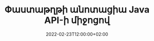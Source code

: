 ---
############################# Static ############################
layout: "product"
date: 2022-02-23T12:00:00+02:00
draft: false

product: "Annotation"
product_tag: "annotation"
platform: "Java"
platform_tag: "java"

############################# Head ############################
head_title: "Java Document Annotation API | Դիտեք և ծանոթագրեք PDF Word Excel PPTX պատկերները"
head_description: "Java Document Annotation API: Դիտեք, նշեք, մեկնաբանեք և ծանոթագրեք PDF Word DOCX, Excel XLSX, PPTX, EML EMLX, VSS VSD, OTP, CAD և պատկերի ֆայլերի ձևաչափերը:"

############################# Header ##########################
title: "Փաստաթղթի անոտացիա Java API-ի միջոցով"
description: "Կառուցեք Java հավելվածներ՝ PDF, HTML, MS Office և այլ փաստաթղթերի ձևաչափեր դիտելու և ծանոթագրելու հնարավորություններով՝ առանց որևէ արտաքին ծրագրակազմ տեղադրելու:"
button:
    enable: true
    icon: "fas fa-arrow-down"
    label: "Ներբեռնեք անվճար փորձաշրջան"
    link: "https://downloads.groupdocs.com/annotation/java"

############################# SubMenu #########################
submenu:
    enable: true
    
    left:
        img_alt: "GroupDocs.Annotation for Java"
        image: "https://www.groupdocs.cloud/templates/groupdocs/images/product-logos/groupdocs-annotation-java.png"
        product: "GroupDocs.Annotation"
        platform: "Java"

    middle:
        button:
            # button loop
            - link: "#features"
              text: "Հատկություններ"

            # button loop
            - link: "https://products.groupdocs.app/annotation"
              text: "Կենդանի Դեմոներ"

            # button loop
            - link: "https://purchase.groupdocs.com/pricing/annotation/java"
              text: "Գնագոյացում"

    right:
        link_download: "https://downloads.groupdocs.com/annotation"
        link_learn: "https://docs.groupdocs.com/annotation/java/"
        link_buy: "https://purchase.groupdocs.com"

############################# Overview ############################
overview:
    enable: true
    content: |
      GroupDocs.Annotation Java API-ն արտադրանք է, որը թույլ է տալիս աշխատել ծանոթագրությունների հետ փաստաթղթերում տարբեր հարթակներում և օպերացիոն համակարգերում, ինչպիսիք են Android, MacOS, Linux, Windows: GroupDocs.Annotation-ը տրամադրում է գրադարան պարզ API-ով, որը տալիս է բազմաթիվ առավելություններ. օրինակ, եթե ձեզ անհրաժեշտ է գաղտնի պահել տվյալները կամ ընտրել, թե որքան ուժ է անհրաժեշտ գրադարանի հետ աշխատելու համար, կամ մասնակիորեն փոխել աշխատանքը անոտացիաներով, գրադարանը շատ է։ թեթև և ճկուն:

      GroupDocs.Annotation-ը Java API-ի համար թույլ է տալիս աշխատել տարբեր տեսակի անոտացիաների հետ, որոնք ներառում են. փաստաթղթերի հանրաճանաչ ձևաչափեր, ինչպիսիք են՝ PDF, HTML, Microsoft Office Word, Excel աղյուսակներ, PowerPoint շնորհանդեսներ, Visio, Outlook էլ. API-ն ապահովում է փաստաթղթերի էջերի մանրապատկերներ ստանալու հնարավորություն և աջակցում է ծանոթագրությունների ներմուծմանը և արտահանմանը PDF ֆայլեր և դրանցից:

      Օգտագործելով գրադարանը՝ կարող եք [add](/annotation/java/bmp/), [edit](/annotation/java/bmp/), [extract](/annotation/java/bmp/) և [delete](/annotation/java/bmp/) ծանոթագրություններ փաստաթղթերից, պտտել փաստաթղթերը, փոխել մանրապատկերների լուծումը, և սա բոլոր հնարավորությունների ամբողջական ցանկը չէ: Այն նաև առաջարկում է տվյալների օբյեկտների համապարփակ փաթեթ՝ ծանոթագրության հատկությունները հարմարեցնելու համար՝ ըստ ձեր պահանջների, բոլոր աջակցվող փաստաթղթերի ձևաչափերում:

      Java API-ի համար GroupDocs.Annotation-ի հետ աշխատելը շատ պարզ է և բաղկացած է ընդամենը մի քանի հիմնական քայլերից: Սկզբում դուք պետք է կարգավորեք լիցենզիա, այնուհետև ընտրեք այն ֆայլը, որի հետ ցանկանում եք աշխատել, այնուհետև ինչ-որ կերպ շահարկել փաստաթղթերի ծանոթագրությունները (ջնջել/խմբագրել/արտահանել/ջնջել) և պահպանել արդյունքը: Լրացուցիչ տեղեկությունների համար տես ապրանքի [documentation](https://docs.groupdocs.com/annotation/java/getting-started/) կամ մեր [օրինակներ](https://github.com/groupdocs-annotation/GroupDocs.Annotation -համար-Java) հավաքածու.
      
      GroupDocs.Annotation-ը պարբերաբար թարմացվում է և աջակցություն է տրամադրում իր հաճախորդներին, դուք միշտ կարող եք մեզ հարցեր տալ կամ ուղարկել ձեր գաղափարները կամ պատմել մեզ ինչ-որ նոր բանի ձեր կարիքների մասին, և մենք սիրով կիրագործենք այն մեր նոր տարբերակներում:
    tabs:
      enable: true
      
      ## TAB ONE ##
      tab_one:
        description: |
          Ստորև ներկայացված է GroupDocs.Annotation-ի ակնարկը Java-ի համար.
      
        right:
          enable: true
          icon: "fab fa-html5"
          title:  Ընդհանուր ակնարկ
          content: |
            * Ավելացնել ծանոթագրություններ
            * Արտահանման ծանոթագրություններ 
            * Ներմուծեք ծանոթագրություններ
            * Պատասխանի վրա հիմնված մեկնաբանություն
            * Անոտացիայի համատեղելիություն
      
      ## TAB TWO ##
      tab_two:
        description: |
          GroupDocs.Annotation-ը Java-ի համար աջակցում է բոլոր հայտնի [փաստաթղթի ֆայլերի ձևաչափերը] (https://docs.groupdocs.com/annotation/java/supported-document-formats/), ներառյալ՝ Microsoft Office, PDF, պատկերներ և շատ ուրիշներ:

        left:
          enable: true
          table:
            # table loop
            - title: "Microsoft Office Formats"
              content: |
                * **Word**: [DOC](/annotation/java/doc/), [DOCX](/annotation/java/docx/), [DOCM](/annotation/java/docm/), [DOT](/annotation/java/dot/), [DOTX](/annotation/java/dotx/), [RTF](/annotation/java/rtf/)
                * **Excel**: [XLS](/annotation/java/xls/), [XLSX](/annotation/java/xlsx/), [XLSB](/annotation/java/xlsb/), [XLSM](/annotation/java/xlsm/)
                * **PowerPoint**: [PPT](/annotation/java/ppt/), [PPTX](/annotation/java/pptx/), [PPS](/annotation/java/pps/), [PPSX](/annotation/java/ppsx/), [POTM](/annotation/java/potm/), [POTX](/annotation/java/potx/), [PPSM](/annotation/java/ppsm/), [PPTM](/annotation/java/pptm/), [WMF](/annotation/java/wmf/), [EMF](/annotation/java/emf/)
                * **Outlook**: [EML](/annotation/java/eml/), [EMLX](/annotation/java/emlx/), [MSG](/annotation/java/msg/)
                * **Visio**: [VSS](/annotation/java/vss/), [VST](/annotation/java/vst/), [VSD](/annotation/java/vsd/), [VSDX](/annotation/java/vsdx/), [VSX](/annotation/java/vsx/)

        right:
          enable: true
          table:
            # table loop
            - title: "Other Formats"
              content: |
                * **Portable**: [PDF](/annotation/java/pdf/) (PDF/A-1a, PDF/A-1b, PDF/A-2a)
                * **OpenDocument**: [ODT](/annotation/java/odt/), [ODS](/annotation/java/ods/), [ODP](/annotation/java/odp/)
                * **Images**: [BMP](/annotation/java/bmp/), [JPG](/annotation/java/jpg/), [JPEG](/annotation/java/jpeg/), [TIFF](/annotation/java/tiff/), [TIF](/annotation/java/tif/), [PNG](/annotation/java/png/), [GIF](/annotation/java/gif/), [DCM](/annotation/java/dcm/), [DICOM](/annotation/java/dicom/)
                * **AutoCAD**: [DWG](/annotation/java/dwg/), [DXF](/annotation/java/dxf/), [CAD](/annotation/java/cad/)
                * **Other**: [HTM](/annotation/java/htm/), [HTML](/annotation/java/html/), [CSV](/annotation/java/csv/), [DJVU](/annotation/java/djvu/), [OTP](/annotation/java/otp/), [OTT](/annotation/java/ott/)

      ## TAB THREE ##
      tab_three:
        description: |
          GroupDocs.Annotation-ը Java-ի համար աջակցում է հետևյալ օպերացիոն համակարգերի, շրջանակների և փաթեթների կառավարիչներին.
        
        left:
          enable: true
          table:
            # table loop
            - icon: "fab fa-windows"
              title:  Օպերացիոն համակարգեր
              content: |
                * Microsoft Windows Desktop
                * Microsoft Windows Server
                * Linux
                * MacOS

            # table loop
            - icon: "fas fa-code"
              title:  Աջակցվող շրջանակներ
              content: |
                * Java 7 (1.7) and above

        right:
          enable: true
          table:
            # table loop
            - icon: "fas fa-cogs"
              title:  Զարգացման միջավայրեր
              content: |
                * NetBeans
                * IntelliJ IDEA
                * Eclipse

            # table loop
            - icon: "fas fa-tools"
              title:  Build Automation Tool
              content: |
                * Maven

############################# Features ############################
features:
    enable: true
    title: GroupDocs.Annotation Java-ի առանձնահատկությունների համար

    feature:
      # feature loop
      - icon: "fas fa-copy"
        link: "https://docs.groupdocs.com/annotation/java/add-area-annotation/"
        content: Փաստաթղթում ավելացրեք տարածքի անոտացիա և կապեք պարզ և տեղադրված մեկնաբանությունները

      # feature loop
      - icon: "fas fa-eye"
        link: "https://docs.groupdocs.com/annotation/java/add-arrow-annotation/"
        content: Ցույց տվեք որոշակի բովանդակություն՝ օգտագործելով սլաքների ծանոթագրությունը

      # feature loop
      - icon: "fas fa-bolt"
        link: "https://docs.groupdocs.com/annotation/java/add-watermark-annotation/"
        content: Տեքստի ջրանիշերը սահմանեք PDF-ի, սլայդների, Excel-ի աշխատաթերթերի, պատկերների և դիագրամների՝ անկյունային դիրքում
      
      # feature loop
      - icon: "fas fa-file-powerpoint"
        link: "https://docs.groupdocs.com/annotation/java/add-point-annotation/"
        content: Փաստաթղթի ցանկացած վայրում ավելացրեք թռուցիկ մեկնաբանություններ՝ օգտագործելով Point Annotation

      # feature loop
      - icon: "fas fa-code"
        link: "https://docs.groupdocs.com/annotation/java/add-polyline-annotation/"
        content: Օգտագործեք Polyline Annotation՝ միացնելու համար գծերի հատվածների հաջորդականությունը, աղեղային հատվածները կամ երկուսն էլ

      # feature loop
      - icon: "fas fa-cloud"
        link: "https://docs.groupdocs.com/annotation/java/add-ellipse-annotation/"
        content: Ավելացնել Ellipse Annotation PDF-ին, Word-ի փաստաթղթերին, աղյուսակներին, ներկայացումներին, դիագրամներին և պատկերներին

      # feature loop
      - icon: "fas fa-remove-format"
        link: "https://docs.groupdocs.com/annotation/java/add-watermark-annotation/"
        content: Ավելացրեք անկյունային ջրանիշներ PDF-ի, PowerPoint-ի, Excel-ի, Պատկերների և Դիագրամների համար

      # feature loop
      - icon: "fas fa-comment-slash"
        link: "https://docs.groupdocs.com/annotation/java/add-underline-annotation/"
        content: Վերցրեք տեքստի անոտացիայի կոորդինատները փաստաթղթի պատկերային ներկայացման մեջ

      # feature loop
      - icon: "fas fa-location-arrow"
        link: "https://docs.groupdocs.com/annotation/java/add-annotation-to-the-document/"
        content: Ընդգծեք, ընդգծեք կամ փոփոխեք որոշակի տեքստ փաստաթղթում

      # feature loop
      - icon: "fas fa-border-all"
        link: "https://docs.groupdocs.com/annotation/java/add-annotation-to-the-document/"
        content: Փաստաթղթում ավելացրեք տեքստային դրոշմակնիք կամ ջրանիշ և տեքստային դաշտ

      # feature loop
      - icon: "fas fa-wrench"
        link: "https://docs.groupdocs.com/annotation/java/add-point-annotation/"
        content: Ներմուծել և արտահանել ծանոթագրություններ Word փաստաթղթերի և PowerPoint ներկայացումների միջև

      # feature loop
      - icon: "fas fa-columns"
        link: "https://docs.groupdocs.com/annotation/java/add-strikeout-annotation/"
        content: Ծանոթագրեք Excel աղյուսակները տեքստի, տեքստի փոխարինման, ջրի մակարդակի նշագծի և ռեսուրսների խմբագրման ծանոթագրության տեսակների հետ

      # feature loop
      - icon: "fas fa-file-word"
        link: "https://docs.groupdocs.com/annotation/java/get-file-info/"
        content: PowerPoint ներկայացումներին և սլայդներին ավելացրեք պոլիգիծ, գծանշում, ընդգծում կամ տեքստային անոտացիաներ

      # feature loop
      - icon: "fas fa-envelope"
        link: "https://docs.groupdocs.com/annotation/java/basic-usage/"
        content: Նշեք կետի ծանոթագրությունը ներկայացման մեջ՝ օգտագործելով X, Y կոորդինատները

      # feature loop
      - icon: "fas fa-print"
        link: "https://docs.groupdocs.com/annotation/java/add-strikeout-annotation/"
        content: Նկարներին ավելացրեք գծանշում, տեքստ, ընդգծում կամ պոլիգիծ անոտացիաներ

      # feature loop
      - icon: "fas fa-file-archive"
        link: "https://docs.groupdocs.com/annotation/java/add-link-annotation/"
        content: Ստացեք փաստաթղթի տեղեկատվությունը և պատկերները Visio դիագրամների համար, ինչպիսիք են VSS և VSD
      
      # feature loop
      - icon: "fas fa-file-code"
        link: "https://docs.groupdocs.com/annotation/java/basic-usage/"
        content: Ստացեք փաստաթղթի էջերի մանրապատկերներ և աշխատեք բազմաէջանոց TIFF ֆայլերի հետ

      # feature loop
      - icon: "fas fa-file-excel"
        link: "https://docs.groupdocs.com/annotation/java/get-file-info/"
        content: Վերցրեք փաստաթղթի բոլոր ծանոթագրությունները մեկ ֆունկցիայի զանգով

      # feature loop
      - icon: "fas fa-heading"
        link: "https://docs.groupdocs.com/annotation/java/add-link-annotation/"
        content: Ավելացնել հղումների անոտացիաներ PDF, Word և PowerPoint ներկայացումներում

      # feature loop
      - icon: "fas fa-project-diagram"
        link: "https://docs.groupdocs.com/annotation/java/add-point-annotation/"
        content: SVG Path Parsing աջակցություն PDF, Word, Diagrams, Slides և այլ հիմնական փաստաթղթերի ձևաչափերի համար

      # feature loop
      - icon: "fas fa-cube"
        link: "https://docs.groupdocs.com/annotation/java/technical-support/"
        content: Աջակցություն Word-ի փաստաթղթերին ջրանիշի ծանոթագրություն ավելացնելու և տեքստի փոխարինման մաքրման համար

      # feature loop
      - icon: "fab fa-uncharted"
        link: "https://docs.groupdocs.com/annotation/java/technical-support/"
        content: Ձևերի մշակման աջակցություն տեքստի անոտացիաների դիագրամներում
  
      # feature loop
      - icon: "fab fa-uncharted"
        link: "https://docs.groupdocs.com/annotation/java/advanced-usage/"
        content: Խնայեք ժամանակը՝ քեշավորելով փաստաթղթերի էջի նախադիտումները՝ ավելի արագ մշակման համար
  
      # feature loop
      - icon: "fab fa-uncharted"
        link: "https://docs.groupdocs.com/annotation/java/add-annotation-to-the-document/"
        content: Հեշտությամբ նշեք Word, Excel և PowerPoint փաստաթղթերը նույնիսկ ավելի հին ձևաչափերով

      # feature loop
      - icon: "fab fa-uncharted"
        link: "https://docs.groupdocs.com/annotation/java/add-distance-annotation/"
        content: Ցուցադրել հեռավորության անոտացիայի ենթագրեր Excel-ի, PowerPoint-ի և դիագրամների համար

############################# Support ############################
support:
    enable: true

############################# Solutions ############################
solutions:
    enable: true
    title: GroupDocs.Annotation-ն առաջարկում է փաստաթղթերի դիտման API-ներ մշակման այլ հայտնի միջավայրերի համար

    solution:
        # solution loop
        - img_alt: "GroupDocs.Annotation for .NET"
          image: "https://www.groupdocs.cloud/templates/groupdocs/images/product-logos/groupdocs-annotation-net.png"
          product: "GroupDocs.Annotation"
          platform: ".NET"
          link: "/annotation/net/"

############################# Back to top ###############################
back_to_top:
  enable: true
---